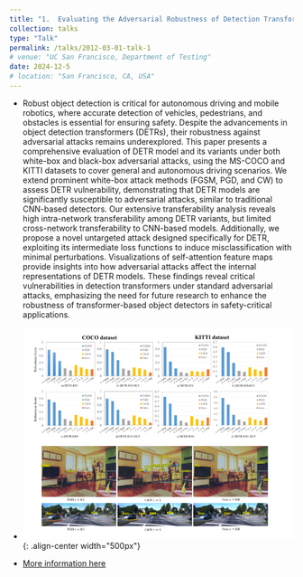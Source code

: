 ```yaml
---
title: "1.	Evaluating the Adversarial Robustness of Detection Transformers"
collection: talks
type: "Talk"
permalink: /talks/2012-03-01-talk-1
# venue: "UC San Francisco, Department of Testing"
date: 2024-12-5
# location: "San Francisco, CA, USA"
---
```

 

- Robust object detection is critical for autonomous driving and mobile robotics, where accurate detection of vehicles, pedestrians, and obstacles is essential for ensuring safety. Despite the advancements in object detection transformers (DETRs), their robustness against adversarial attacks remains underexplored. This paper presents a comprehensive evaluation of DETR model and its variants under both white-box and black-box adversarial attacks, using the MS-COCO and KITTI datasets to cover general and autonomous driving scenarios. We extend prominent white-box attack methods (FGSM, PGD, and CW) to assess DETR vulnerability, demonstrating that DETR models are significantly susceptible to adversarial attacks, similar to traditional CNN-based detectors. Our extensive transferability analysis reveals high intra-network transferability among DETR variants, but limited cross-network transferability to CNN-based models. Additionally, we propose a novel untargeted attack designed specifically for DETR, exploiting its intermediate loss functions to induce misclassification with minimal perturbations. Visualizations of self-attention feature maps provide insights into how adversarial attacks affect the internal representations of DETR models. These findings reveal critical vulnerabilities in detection transformers under standard adversarial attacks, emphasizing the need for future research to enhance the robustness of transformer-based object detectors in safety-critical applications.

- ![Image](/images/project1.png){: .align-center width="500px"}

- [More information here](https://arxiv.org/abs/2412.18718)

